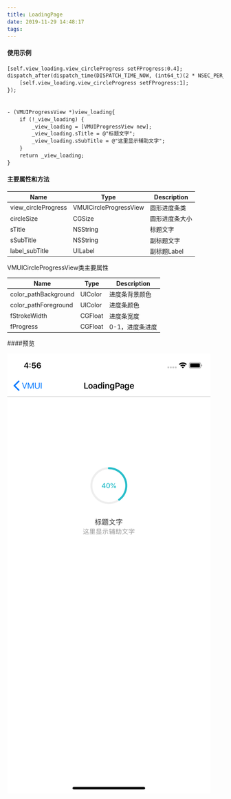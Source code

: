 ```yaml
---
title: LoadingPage
date: 2019-11-29 14:48:17
tags:
---
```

#### 使用示例

```xml
[self.view_loading.view_circleProgress setFProgress:0.4];
dispatch_after(dispatch_time(DISPATCH_TIME_NOW, (int64_t)(2 * NSEC_PER_SEC)), dispatch_get_main_queue(), ^{
    [self.view_loading.view_circleProgress setFProgress:1];
});


- (VMUIProgressView *)view_loading{
    if (!_view_loading) {
        _view_loading = [VMUIProgressView new];
        _view_loading.sTitle = @"标题文字";
        _view_loading.sSubTitle = @"这里显示辅助文字";
    }
    return _view_loading;
}
```


#### 主要属性和方法

| Name                | Type                   | Description    |
| ------------------- | ---------------------- | -------------- |
| view_circleProgress | VMUICircleProgressView | 圆形进度条类   |
| circleSize          | CGSize                 | 圆形进度条大小 |
| sTitle              | NSString               | 标题文字       |
| sSubTitle           | NSString               | 副标题文字     |
| label_subTitle      | UILabel                | 副标题Label    |



VMUICircleProgressView类主要属性

| Name                 | Type    | Description     |
| -------------------- | ------- | --------------- |
| color_pathBackground | UIColor | 进度条背景颜色  |
| color_pathForeground | UIColor | 进度条颜色      |
| fStrokeWidth         | CGFloat | 进度条宽度      |
| fProgress            | CGFloat | 0-1，进度条进度 |



####预览

![LoadingPage](images/LoadingPage.png)